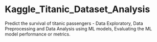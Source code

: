 # Kaggle_Titanic_Dataset_Analysis
Predict the survival of titanic passengers - Data Exploratory, Data Preprocessing and Data Analysis using ML models, Evaluating the ML model performance or metrics.
